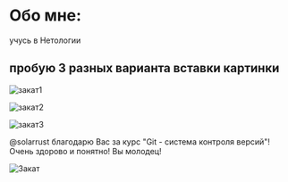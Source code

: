 # Oбо мне: 

учусь в Нетологии

## пробую 3 разных варианта вставки картинки

 ![закат1](file:///Users/viktoriadolinskaya/Desktop/RESUME/закат.jpg)

![закат2](https://dzen.ru/media/anavrintrip/o-chem-govorit-cvet-zakata-solnca-opredeliaem-pogodu-na-zavtra-5f26e46451508b224e552a74?utm_referer=www.google.com)

![закат3](/Users/viktoriadolinskaya/Desktop/RESUME/закат.jpg)


@solarrust благодарю Вас за курс "Git - cистема контроля версий"! Очень здорово и понятно! Вы молодец!

![Закат](https://dzen.ru/media/anavrintrip/o-chem-govorit-cvet-zakata-solnca-opredeliaem-pogodu-na-zavtra-5f26e46451508b224e552a74?utm_referer=www.google.com)
